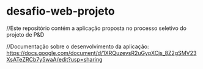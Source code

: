 # desafio-web-projeto

//Este repositório contém a aplicação proposta no processo seletivo do projeto de P&D

//Documentação sobre o desenvolvimento da aplicação:
https://docs.google.com/document/d/1XRQuzevsR2uGypXCjs_8Z2gSMV23XsATeZRCb7y5waA/edit?usp=sharing
